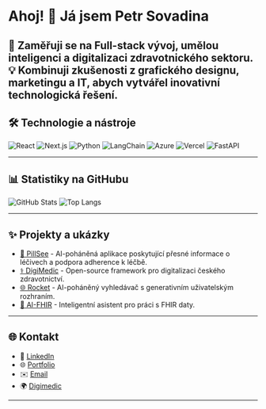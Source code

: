 # Ahoj! 👋 Já jsem Petr Sovadina

🎯 Zaměřuji se na Full-stack vývoj, umělou inteligenci a digitalizaci zdravotnického sektoru.  
💡 Kombinuji zkušenosti z grafického designu, marketingu a IT, abych vytvářel inovativní technologická řešení.  
---

## 🛠 Technologie a nástroje
![React](https://img.shields.io/badge/React-%2361DAFB.svg?style=for-the-badge&logo=react&logoColor=black)
![Next.js](https://img.shields.io/badge/Next.js-%23000000.svg?style=for-the-badge&logo=next.js&logoColor=white)
![Python](https://img.shields.io/badge/Python-%233776AB.svg?style=for-the-badge&logo=python&logoColor=white)
![LangChain](https://img.shields.io/badge/LangChain-%230096FF.svg?style=for-the-badge)
![Azure](https://img.shields.io/badge/Azure-%230078D4.svg?style=for-the-badge&logo=microsoftazure&logoColor=white)
![Vercel](https://img.shields.io/badge/Vercel-%23000000.svg?style=for-the-badge&logo=vercel&logoColor=white)
![FastAPI](https://img.shields.io/badge/FastAPI-%2300C7B7.svg?style=for-the-badge&logo=fastapi&logoColor=white)

---

## 📊 Statistiky na GitHubu
![GitHub Stats](https://github-readme-stats.vercel.app/api?username=petrsovadina&show_icons=true&theme=radical)
![Top Langs](https://github-readme-stats.vercel.app/api/top-langs/?username=petrsovadina&layout=compact&theme=radical)

---

## ✨ Projekty a ukázky
- [📱 PillSee](https://pillsee.framer.website/) - AI-poháněná aplikace poskytující přesné informace o léčivech a podpora adherence k léčbě.
- [⚕️ DigiMedic](https://github.com/DigiMedic/DigiMedic-Future-open-healthcare-czech-republic) - Open-source framework pro digitalizaci českého zdravotnictví.
- [🌐 Rocket](https://rocket-sovadina.vercel.app/) - AI-poháněný vyhledávač s generativním uživatelským rozhraním.
- [🤖 AI-FHIR](https://github.com/petrsovadina/AI-FHIR) - Inteligentní asistent pro práci s FHIR daty.

---

## 🌐 Kontakt
- 💼 [LinkedIn](https://www.linkedin.com/in/petrsovadina/)
- 🌐 [Portfolio](https://portfolio-sovadina.vercel.app/)
- ✉️ [Email](mailto:petr.sovadina9@gmail.com)
- 🌍 [Digimedic](https://www.digimedic.cz/)

---
